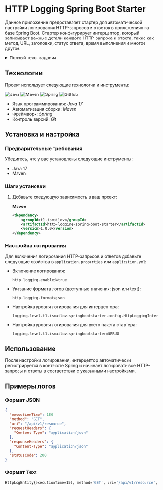 # HTTP Logging Spring Boot Starter

Данное приложение предоставляет стартер для автоматической настройки логирования HTTP-запросов и ответов в приложениях на базе Spring Boot. Стартер конфигурирует интерцептор, который записывает важные детали каждого HTTP-запроса и ответа, такие как метод, URL, заголовки, статус ответа, время выполнения и многое другое.

<details>
<summary>Полный текст задания</summary>
Задание: Создание Spring Boot Starter для логирования HTTP запросов

### Описание:
Ваша задача - разработать Spring Boot Starter, который предоставит возможность логировать HTTP запросы в вашем приложении на базе Spring Boot.

### Требования:

#### Функциональность:
Ваш Spring Boot Starter должен предоставлять возможность логировать все входящие и исходящие HTTP запросы и ответы вашего приложения.
Логирование должно включать в себя метод запроса, URL, заголовки запроса и ответа, код ответа, время обработки запроса и т.д.

#### Реализация:
- Создайте проект Maven для вашего Spring Boot Starter.
- Используйте Spring Boot для автоконфигурации вашего Starter.
- Реализуйте механизм перехвата и логирования HTTP запросов с помощью фильтров или интерцепторов Spring, или Spring AOP.
- Обеспечьте настройку уровня логирования и формата вывода логов.

#### Документация:
- Напишите подробное описание вашего Spring Boot Starter, включая его функциональность и способы использования.
- Обеспечьте хорошую документацию по API и конфигурации вашего Starter.

#### Тестирование:
- Напишите unit-тесты для проверки корректности работы вашего Spring Boot Starter.
- Покройте тестами основные сценарии использования и краевые случаи.

</details>

## Технологии

Проект использует следующие технологии и инструменты:

![Java](https://img.shields.io/badge/java-%23ED8B00.svg?style=for-the-badge&logo=java&logoColor=white "Java")
![Maven](https://img.shields.io/badge/Maven-green.svg?style=for-the-badge&logo=mockito&logoColor=white "Maven")
![Spring](https://img.shields.io/badge/Spring-blueviolet.svg?style=for-the-badge&logo=spring&logoColor=white "Spring")
![GitHub](https://img.shields.io/badge/git-%23121011.svg?style=for-the-badge&logo=github&logoColor=white "Git")
+ Язык программирования: *Java 17*
+ Автоматизация сборки: *Maven*
+ Фреймворк: *Spring*
+ Контроль версий: *Git*

## Установка и настройка

### Предварительные требования

Убедитесь, что у вас установлены следующие инструменты:
- Java 17
- Maven

### Шаги установки

1. Добавьте следующую зависимость в ваш проект:

   **Maven**
   ```xml
   <dependency>
       <groupId>t1.ismailov</groupId>
       <artifactId>http-logging-spring-boot-starter</artifactId>
       <version>1.0.0</version>
   </dependency>
    ```
### Настройка логирования

Для включения логирования HTTP-запросов и ответов добавьте следующие свойства в `application.properties` или `application.yml`:

- Включение логирования:
  ```properties
  http.logging.enabled=true
  ```
- Указание формата логов (доступные значения: json или text):
  ```properties
  http.logging.format=json
  ```
- Настройка уровня логирования для интерцептора:
  ```properties
  logging.level.t1.ismailov.springbootstarter.config.HttpLoggingInterceptor=INFO
  ```
- Настройка уровня логирования для всего пакета стартера:
  ```properties
  logging.level.t1.ismailov.springbootstarter=DEBUG
  ```
## Использование

После настройки логирования, интерцептор автоматически регистрируется в контексте Spring и начинает логировать все HTTP-запросы и ответы в соответствии с указанными настройками.

## Примеры логов

### Формат JSON

```json
{
  "executionTime": 150,
  "method": "GET",
  "uri": "/api/v1/resource",
  "requestHeaders": {
    "Content-Type": "application/json"
  },
  "responseHeaders": {
    "Content-Type": "application/json"
  },
  "statusCode": 200
}
```
### Формат Text
```bash
HttpLogEntity{executionTime=150, method='GET', uri='/api/v1/resource', requestHeaders={Content-Type=application/json}, responseHeaders={Content-Type=application/json}, statusCode=200}
```